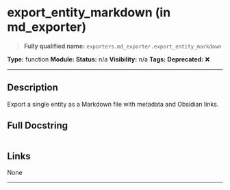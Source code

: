 # export_entity_markdown (in md_exporter)
> **Fully qualified name:** `exporters.md_exporter.export_entity_markdown`

**Type:** function
**Module:** 
**Status:** n/a
**Visibility:** n/a
**Tags:** 
**Deprecated:** ❌

---

## Description
Export a single entity as a Markdown file with metadata and Obsidian links.

## Full Docstring
```

```

## Links
None

---
